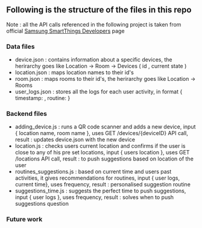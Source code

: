 ## Following is the structure of the files in this repo
Note : all the API calls referenced in the following project is taken from official <a href="https://developer.smartthings.com/docs/api/public" target="_blank">Samsung SmartThings Developers</a> page

### Data files
- device.json :  contains information about a specific devices, the herirarchy goes like Location -> Room -> Devices ( id , current state )
- location.json : maps location names to their id's
- room.json : maps rooms to their id's, the herirarchy goes like Location -> Rooms
- user_logs.json :  stores all the logs for each user activity, in format { timestamp: , routine: }

### Backend files
- adding_device.js : runs a QR code scanner and adds a new device, input { location name, room name }, uses GET /devices/{deviceID} API call, result : updates device.json with the new device
- location.js : checks users current location and confirms if the user is close to any of his pre set locations, input { users location }, uses GET /locations API call, result : to push suggestions based on location of the user
- routines_suggestions.js : based on current time and users past activities, it gives recommendations for routines, input { user logs, current time}, uses frequency, result : personalised suggestion routine 
- suggestions_time.js : suggests the perfect time to push suggestions, input { user logs }, uses frequency, result : solves when to push suggestions question



### Future work

